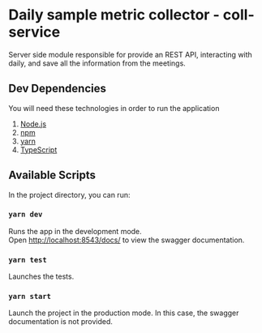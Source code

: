 # Daily sample metric collector - coll-service

Server side module responsible for provide an REST API, interacting with daily, and save all the information from the meetings. 

## Dev Dependencies
You will need these technologies in order to run the application
1. [Node.js](https://nodejs.org/en/download/)
2. [npm](http://npmjs.com)
3. [yarn](https://www.npmjs.com/package/yarn)   
4. [TypeScript](https://www.typescriptlang.org)

## Available Scripts

In the project directory, you can run:

### `yarn dev`

Runs the app in the development mode.\
Open [http://localhost:8543/docs/](http://localhost:8543/docs/) to view the swagger documentation.

### `yarn test`

Launches the tests.

### `yarn start`

Launch the project in the production mode. In this case, the swagger documentation is not provided.